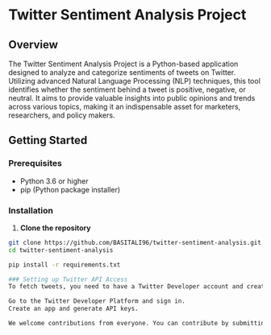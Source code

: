 # Twitter Sentiment Analysis Project

## Overview
The Twitter Sentiment Analysis Project is a Python-based application designed to analyze and categorize sentiments of tweets on Twitter. Utilizing advanced Natural Language Processing (NLP) techniques, this tool identifies whether the sentiment behind a tweet is positive, negative, or neutral. It aims to provide valuable insights into public opinions and trends across various topics, making it an indispensable asset for marketers, researchers, and policy makers.

## Getting Started

### Prerequisites
- Python 3.6 or higher
- pip (Python package installer)

### Installation

1. **Clone the repository**
```bash
git clone https://github.com/BASITALI96/twitter-sentiment-analysis.git
cd twitter-sentiment-analysis

pip install -r requirements.txt

### Setting up Twitter API Access
To fetch tweets, you need to have a Twitter Developer account and create an application to obtain your API keys:

Go to the Twitter Developer Platform and sign in.
Create an app and generate API keys.

We welcome contributions from everyone. You can contribute by submitting bugs, suggesting enhancements, or by helping with code contributions.


